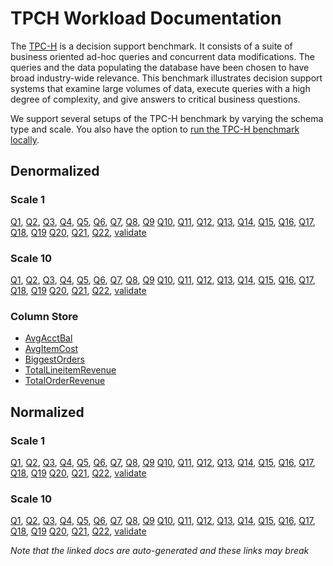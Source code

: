 # TPCH Workload Documentation

The [TPC-H](https://www.tpc.org/tpch/) is a decision support benchmark. It consists of a suite of business oriented ad-hoc queries and concurrent data modifications. The queries and the data populating the database have been chosen to have broad industry-wide relevance. This benchmark illustrates decision support systems that examine large volumes of data, execute queries with a high degree of complexity, and give answers to critical business questions.

We support several setups of the TPC-H benchmark by varying the schema type and scale. You also have the option to [run the TPC-H benchmark locally](https://docs.google.com/document/d/1joTjH9yKuPLifuQIL1QxaBl59WyvYvNmNCaSoMnyDYM/edit?usp=sharing).

## Denormalized
### Scale 1
[Q1](./generated/workloads.md#q1), [Q2](./generated/workloads.md#q2), [Q3](./generated/workloads.md#q3), [Q4](./generated/workloads.md#q4), [Q5](./generated/workloads.md#q5), [Q6](./generated/workloads.md#q6), [Q7](./generated/workloads.md#q7), [Q8](./generated/workloads.md#q8), [Q9](./generated/workloads.md#q9)
[Q10](./generated/workloads.md#q10), [Q11](./generated/workloads.md#q11), [Q12](./generated/workloads.md#q12), [Q13](./generated/workloads.md#q13), [Q14](./generated/workloads.md#q14), [Q15](./generated/workloads.md#q15), [Q16](./generated/workloads.md#q16), [Q17](./generated/workloads.md#q17), [Q18](./generated/workloads.md#q18), [Q19](./generated/workloads.md#q19)
[Q20](./generated/workloads.md#q20), [Q21](./generated/workloads.md#q21), [Q22](./generated/workloads.md#q22),
[validate](./generated/workloads.md#validate)

### Scale 10
[Q1](./generated/workloads.md#q1-1), [Q2](./generated/workloads.md#q2-1), [Q3](./generated/workloads.md#q3-1), [Q4](./generated/workloads.md#q4-1), [Q5](./generated/workloads.md#q5-1), [Q6](./generated/workloads.md#q6-1), [Q7](./generated/workloads.md#q7-1), [Q8](./generated/workloads.md#q8-1), [Q9](./generated/workloads.md#q9-1)
[Q10](./generated/workloads.md#q10-1), [Q11](./generated/workloads.md#q11-1), [Q12](./generated/workloads.md#q12-1), [Q13](./generated/workloads.md#q13-1), [Q14](./generated/workloads.md#q14-1), [Q15](./generated/workloads.md#q15-1), [Q16](./generated/workloads.md#q16-1), [Q17](./generated/workloads.md#q17-1), [Q18](./generated/workloads.md#q18-1), [Q19](./generated/workloads.md#q19-1)
[Q20](./generated/workloads.md#q20-1), [Q21](./generated/workloads.md#q21-1), [Q22](./generated/workloads.md#q22-1),
[validate](./generated/workloads.md#validate-1)

### Column Store
- [AvgAcctBal](./generated/phases#avgacctbal)
- [AvgItemCost](./generated/phases#avgitemcost)
- [BiggestOrders](./generated/phases#biggestorders)
- [TotalLineitemRevenue](./generated/phases#totallineitemrevenue)
- [TotalOrderRevenue](./generated/phases#totalorderrevenue)

## Normalized
### Scale 1
[Q1](./generated/workloads.md#q1-2), [Q2](./generated/workloads.md#q2-2), [Q3](./generated/workloads.md#q3-2), [Q4](./generated/workloads.md#q4-2), [Q5](./generated/workloads.md#q5-2), [Q6](./generated/workloads.md#q6-2), [Q7](./generated/workloads.md#q7-2), [Q8](./generated/workloads.md#q8-2), [Q9](./generated/workloads.md#q9-2)
[Q10](./generated/workloads.md#q10-2), [Q11](./generated/workloads.md#q11-2), [Q12](./generated/workloads.md#q12-2), [Q13](./generated/workloads.md#q13-2), [Q14](./generated/workloads.md#q14-2), [Q15](./generated/workloads.md#q15-2), [Q16](./generated/workloads.md#q16-2), [Q17](./generated/workloads.md#q17-2), [Q18](./generated/workloads.md#q18-2), [Q19](./generated/workloads.md#q19-2)
[Q20](./generated/workloads.md#q20-2), [Q21](./generated/workloads.md#q21-2), [Q22](./generated/workloads.md#q22-2),
[validate](./generated/workloads.md#validate-2)

### Scale 10
[Q1](./generated/workloads.md#q1-3), [Q2](./generated/workloads.md#q2-3), [Q3](./generated/workloads.md#q3-3), [Q4](./generated/workloads.md#q4-3), [Q5](./generated/workloads.md#q5-3), [Q6](./generated/workloads.md#q6-3), [Q7](./generated/workloads.md#q7-3), [Q8](./generated/workloads.md#q8-3), [Q9](./generated/workloads.md#q9-3)
[Q10](./generated/workloads.md#q10-3), [Q11](./generated/workloads.md#q11-3), [Q12](./generated/workloads.md#q12-3), [Q13](./generated/workloads.md#q13-3), [Q14](./generated/workloads.md#q14-3), [Q15](./generated/workloads.md#q15-3), [Q16](./generated/workloads.md#q16-3), [Q17](./generated/workloads.md#q17-3), [Q18](./generated/workloads.md#q18-3), [Q19](./generated/workloads.md#q19-3)
[Q20](./generated/workloads.md#q20-3), [Q21](./generated/workloads.md#q21-3), [Q22](./generated/workloads.md#q22-3),
[validate](./generated/workloads.md#validate-3)


_Note that the linked docs are auto-generated and these links may break_